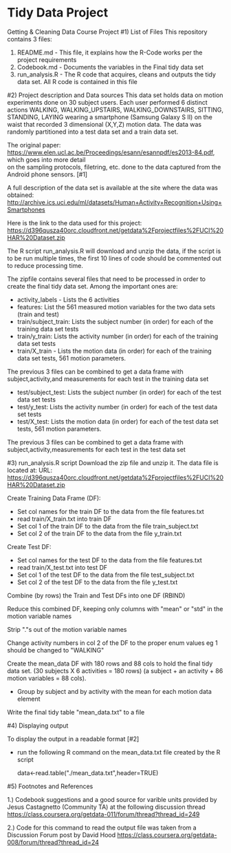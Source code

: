 # Tidy Data Project
Getting &amp; Cleaning Data Course Project
#1) List of Files
 This repository contains 3 files:  
  1) README.md      - This file, it explains how the R-Code works per the project requirements  
  2) Codebook.md    - Documents the variables in the Final tidy data set  
  3) run_analysis.R - The R code that acquires, cleans and outputs the tidy data set.  All R code is
 contained in this file  
 
#2) Project description and Data sources
 This data set holds data on motion experiments done on 30 subject users.  Each user performed 6 distinct
 actions WALKING, WALKING_UPSTAIRS, WALKING_DOWNSTAIRS, SITTING, STANDING, LAYING
 wearing a smartphone (Samsung Galaxy S II) on the waist that recorded 3 dimensional (X,Y,Z)
  motion data.  The data was randomly partitioned into a test data set and a train data set.
 
The original paper: https://www.elen.ucl.ac.be/Proceedings/esann/esannpdf/es2013-84.pdf, which goes into more detail  
on the sampling protocols, filetring, etc. done to the data captured from the Android phone sensors. [#1]
  
  A full description of the data set is available at the site where the data was obtained: 
    http://archive.ics.uci.edu/ml/datasets/Human+Activity+Recognition+Using+Smartphones 

Here is the link to the data used for this project: 
    https://d396qusza40orc.cloudfront.net/getdata%2Fprojectfiles%2FUCI%20HAR%20Dataset.zip

The R script run_analysis.R will download and unzip the data, if the script is to be run multiple times,
the first 10 lines of code should be commented out to reduce processing time.
  
The zipfile contains several files that need to be processed in order to create the final
tidy data set.  Among the important ones are:
 
 - activity_labels - Lists the 6 activities
 - features: List the 561 measured motion variables for the two data sets (train and test)
 - train/subject_train: Lists the subject number (in order) for each of the training data set tests
 - train/y_train: Lists the activity number (in order) for each of the training data set tests
 - train/X_train - Lists the motion data (in order) for each of the training data set tests, 561 motion parameters.
 
The previous 3 files can be combined to get a data frame with subject,activity,and measurements for each test in the training data set

 - test/subject_test: Lists the subject number (in order) for each of the test data set tests
 - test/y_test: Lists the activity number (in order) for each of the test data set tests
 - test/X_test: Lists the motion data (in order) for each of the test data set tests, 561 motion parameters.

The previous 3 files can be combined to get a data frame with subject,activity,measurements for each test in the test data set

#3) run_analysis.R script
Download the zip file and unzip it.  The data file is located at:
    URL: https://d396qusza40orc.cloudfront.net/getdata%2Fprojectfiles%2FUCI%20HAR%20Dataset.zip 
 
Create Training Data Frame (DF):
 - Set col names for the train DF to the data from the file features.txt
 - read train/X_train.txt into train DF
 - Set col 1 of the train DF to the data from the file train_subject.txt
 - Set col 2 of the train DF to the data from the file y_train.txt
 	     
Create Test DF:
 - Set col names for the test DF to the data from the file features.txt
 - read train/X_test.txt into test DF
 - Set col 1 of the test DF to the data from the file test_subject.txt
 - Set col 2 of the test DF to the data from the file y_test.txt
 
Combine (by rows) the Train and Test DFs into one DF  (RBIND)
 
Reduce this combined DF, keeping only columns with "mean" or "std" in the motion variable names
 
Strip "."s out of the motion variable names
 
Change activity numbers in col 2 of the DF to the proper enum values eg 1 should be changed to "WALKING"
 
 
Create the mean_data DF with 180 rows and 88 cols to hold the final tidy data set.
 				 (30 subjects X 6 activities = 180 rows)
 				 (a subject + an activity + 86 motion variables = 88 cols).  
 - Group by subject and by activity with the mean for each motion data element

Write the final tidy table "mean_data.txt" to a file
 
#4) Displaying output

To display the output in a readable format [#2]
 - run the following R command on the mean_data.txt file created by the R script

      data<-read.table("./mean_data.txt",header=TRUE)

#5) Footnotes and References

1.) Codebook suggestions and a good source for varible units provided by Jesus Castagnetto (Community TA) at the following discussion thread https://class.coursera.org/getdata-011/forum/thread?thread_id=249

2.) Code for this command to read the output file was taken from a Discussion Forum post by David Hood
 https://class.coursera.org/getdata-008/forum/thread?thread_id=24
